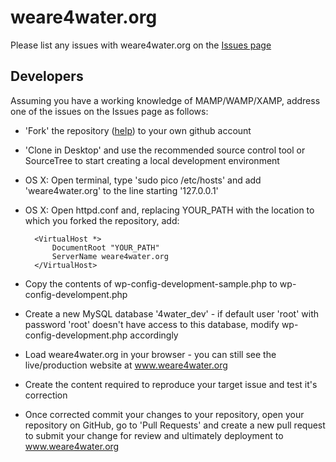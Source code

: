 weare4water.org
===============

Please list any issues with weare4water.org on the [Issues page](https://github.com/4water/weare4water.org/issues)

Developers
----------
Assuming you have a working knowledge of MAMP/WAMP/XAMP, address one of the issues on the Issues page as follows:

* 'Fork' the repository ([help](https://help.github.com/articles/fork-a-repo)) to your own github account
* 'Clone in Desktop' and use the recommended source control tool or SourceTree to start creating a local development environment
* OS X: Open terminal, type 'sudo pico /etc/hosts' and add 'weare4water.org' to the line starting '127.0.0.1'
* OS X: Open httpd.conf and, replacing YOUR_PATH with the location to which you forked the repository, add:

        <VirtualHost *>
            DocumentRoot "YOUR_PATH"
            ServerName weare4water.org
        </VirtualHost>

* Copy the contents of wp-config-development-sample.php to wp-config-develompent.php
* Create a new MySQL database '4water_dev' - if default user 'root' with password 'root' doesn't have access to this database, modify wp-config-development.php accordingly
* Load weare4water.org in your browser - you can still see the live/production website at www.weare4water.org
* Create the content required to reproduce your target issue and test it's correction
* Once corrected commit your changes to your repository, open your repository on GitHub, go to 'Pull Requests' and create a new pull request to submit your change for review and ultimately deployment to www.weare4water.org
